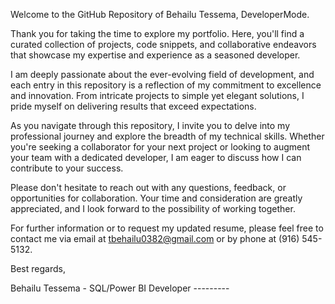 Welcome to the GitHub Repository of Behailu Tessema, DeveloperMode.

Thank you for taking the time to explore my portfolio. Here, you'll find a curated collection of projects, code snippets, and collaborative endeavors that showcase my expertise and experience as a seasoned developer.

I am deeply passionate about the ever-evolving field of development, and each entry in this repository is a reflection of my commitment to excellence and innovation. From intricate projects to simple yet elegant solutions, I pride myself on delivering results that exceed expectations.

As you navigate through this repository, I invite you to delve into my professional journey and explore the breadth of my technical skills. Whether you're seeking a collaborator for your next project or looking to augment your team with a dedicated developer, I am eager to discuss how I can contribute to your success.

Please don't hesitate to reach out with any questions, feedback, or opportunities for collaboration. Your time and consideration are greatly appreciated, and I look forward to the possibility of working together.

For further information or to request my updated resume, please feel free to contact me via email at tbehailu0382@gmail.com or by phone at (916) 545-5132.

Best regards,

Behailu Tessema - SQL/Power BI Developer ---------

